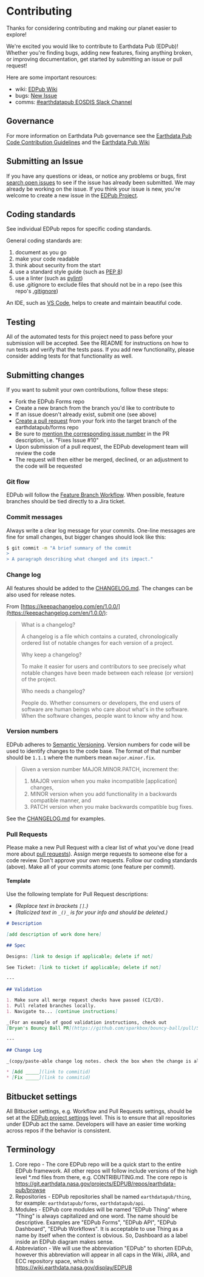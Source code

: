 # Contributing

Thanks for considering contributing and making our planet easier to explore!

We're excited you would like to contribute to Earthdata Pub (EDPub)! Whether you're
finding bugs, adding new features, fixing anything broken, or improving documentation,
get started by submitting an issue or pull request!

Here are some important resources:

- wiki: [EDPub Wiki](https://wiki.earthdata.nasa.gov/display/EDPUB)
- bugs: [New Issue](https://bugs.earthdata.nasa.gov/secure/RapidBoard.jspa?rapidView=911&projectKey=EDPUB&view=planning.nodetail&issueLimit=100)
- comms: [#earthdatapub EOSDIS Slack Channel](https://eosdis.slack.com/archives/CBPQF3Y5T)

## Governance

For more information on Earthdata Pub governance see the
[Earthdata Pub Code Contribution Guidelines](https://wiki.earthdata.nasa.gov/display/EDPUB/Governance)
and the [Earthdata Pub Wiki](https://wiki.earthdata.nasa.gov/display/EDPUB/Earthdata+Pub+Home)

## Submitting an Issue

If you have any questions or ideas, or notice any problems or bugs, first
[search open issues](https://bugs.earthdata.nasa.gov/issues/?jql=project%20%3D%20EDPUB)
to see if the issue has already been submitted. We may already be working on the
issue. If you think your issue is new, you're welcome to create a new issue in
the [EDPub Project](https://bugs.earthdata.nasa.gov/projects/EDPUB/issues).

## Coding standards

See individual EDPub repos for specific coding standards.

General coding standards are:

1. document as you go
1. make your code readable
1. think about security from the start
1. use a standard style guide (such as [PEP 8](https://www.python.org/dev/peps/pep-0008/))
1. use a linter (such as [pylint](https://www.pylint.org/))
1. use .gitignore to exclude files that should not be in a repo (see this repo's
[.gitignore](./.gitignore))

An IDE, such as [VS Code](https://code.visualstudio.com/), helps to create and
maintain beautiful code.

## Testing

All of the automated tests for this project need to pass before your submission
will be accepted. See the README for instructions on how to run tests and verify
that the tests pass. If you add new functionality, please consider adding tests
for that functionality as well.

## Submitting changes

If you want to submit your own contributions, follow these steps:

- Fork the EDPub Forms repo
- Create a new branch from the branch you'd like to contribute to
- If an issue doesn't already exist, submit one (see above)
- [Create a pull request](https://git.earthdata.nasa.gov/projects/EDPUB/repos/forms/pull-requests)
from your fork into the target branch of the earthdatapub/forms repo
- Be sure to [mention the corresponding issue number](https://help.github.com/articles/closing-issues-using-keywords/)
in the PR description, i.e. "Fixes Issue #10"
- Upon submission of a pull request, the EDPub development team will
review the code
- The request will then either be merged, declined, or an adjustment to the code
will be requested

### Git flow

EDPub will follow the [Feature Branch Workflow](https://www.atlassian.com/git/tutorials/comparing-workflows/feature-branch-workflow).
When possible, feature branches should be tied directly to a Jira ticket.

### Commit messages

Always write a clear log message for your commits. One-line messages are fine for
small changes, but bigger changes should look like this:

```bash
$ git commit -m "A brief summary of the commit
>
> A paragraph describing what changed and its impact."
```

### Change log

All features should be added to the [CHANGELOG.md](CHANGELOG.md). The changes can
be also used for release notes.

From [https://keepachangelog.com/en/1.0.0/](https://keepachangelog.com/en/1.0.0/):

> What is a changelog?
>
> A changelog is a file which contains a curated, chronologically ordered list of
notable changes for each version of a project.
>
> Why keep a changelog?
>
> To make it easier for users and contributors to see precisely what notable changes
have been made between each release (or version) of the project.
>
> Who needs a changelog?
>
> People do. Whether consumers or developers, the end users of software are human
beings who care about what's in the software. When the software changes, people want
to know why and how.

### Version numbers

EDPub adheres to [Semantic Versioning](http://semver.org/spec/v2.0.0.html).
Version numbers for code will be used to identify changes to the code base. The format
of that number should be `1.1.1` where the numbers mean `major.minor.fix`.

> Given a version number MAJOR.MINOR.PATCH, increment the:
>
> 1. MAJOR version when you make incompatible [application] changes,
> 1. MINOR version when you add functionality in a backwards compatible manner, and
> 1. PATCH version when you make backwards compatible bug fixes.

See the [CHANGELOG.md](CHANGELOG.md) for examples.

### Pull Requests

Please make a new Pull Request with a clear list of what you've done (read more
about [pull requests](https://www.atlassian.com/git/tutorials/making-a-pull-request)).
Assign merge requests to someone else for a code review. Don't approve your own
requests. Follow our coding standards (above). Make all of your commits atomic
(one feature per commit).

#### Template

Use the following template for Pull Request descriptions:

- _(Replace text in brackets `[]`.)_
- _(Italicized text in `_()_` is for your info and should be deleted.)_

```markdown
# Description

[add description of work done here]

## Spec

Designs: [link to design if applicable; delete if not]

See Ticket: [link to ticket if applicable; delete if not]

---

## Validation

1. Make sure all merge request checks have passed (CI/CD).
1. Pull related branches locally.
1. Navigate to... [continue instructions]

_(For an example of good validation instructions, check out
[Bryan's Bouncy Ball PR](https://github.com/sparkbox/bouncy-ball/pull/56#issue-192153701).)_

---

## Change Log

_(copy/paste-able change log notes. check the box when the change is also in CHANGELOG.md)_

* [Add _____](link to commitid)
* [Fix _____](link to commitid)
```

## Bitbucket settings

All Bitbucket settings, e.g. Workflow and Pull Requests settings, should be set
at the [EDPub project settings](https://git.earthdata.nasa.gov/projects/EDPUB/settings)
level. This is to ensure that all repositories under EDPub act the same.
Developers will have an easier time working across repos if the behavior is consistent.

## Terminology

1. Core repo - The core EDPub repo will be a quick start to the entire
   EDPub framework. All other repos will follow include versions of the high level
   *.md files from there, e.g. CONTRIBUTING.md. The core repo is <https://git.earthdata.nasa.gov/projects/EDPUB/repos/earthdata-pub/browse>
1. Repositories - EDPub repositories shall be named `earthdatapub/thing`,
   for example: `earthdatapub/forms`, `earthdatapub/api`.
1. Modules - EDPub core modules will be named "EDPub Thing" where "Thing" is
   always capitalized and one word. The name should be descriptive. Examples are
   "EDPub Forms", "EDPub API", "EDPub Dashboard", "EDPub Workflows". It is acceptable
   to use Thing as a name by itself when the context is obvious. So, Dashboard as
   a label inside an EDPub diagram makes sense.
1. Abbreviation - We will use the abbreviation "EDPub" to shorten EDPub, however
   this abbreviation will appear in all caps in the Wiki, JIRA, and ECC repository
   space, which is <https://wiki.earthdata.nasa.gov/display/EDPUB>
